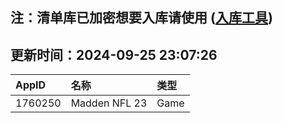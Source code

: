 ## 注：清单库已加密想要入库请使用 ([入库工具](https://github.com/BlankTMing/ManifestAutoUpdate/releases))

## 更新时间：2024-09-25 23:07:26
| AppID | 名称 | 类型  |
| :-------------------- | :----------------------------- | :----------- |
| 1760250 | Madden NFL 23| Game |
